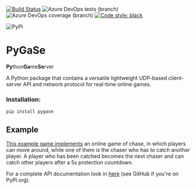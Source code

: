 [![Build Status](https://dev.azure.com/pxlbrain/pygase/_apis/build/status/sbischoff-ai.python-game-service?branchName=master)](https://dev.azure.com/pxlbrain/pygase/_build/latest?definitionId=1&branchName=master)
![Azure DevOps tests (branch)](https://img.shields.io/azure-devops/tests/pxlbrain/pygase/1/master.svg)
![Azure DevOps coverage (branch)](https://img.shields.io/azure-devops/coverage/pxlbrain/pygase/1/master.svg)
[![Code style: black](https://img.shields.io/badge/code%20style-black-000000.svg)](https://github.com/ambv/black)

![PyPI](https://img.shields.io/pypi/v/pygase.svg)
# PyGaSe
**Py**thon**Ga**me**Se**rver

A Python package that contains a versatile lightweight UDP-based client-server API and network protocol for 
real-time online games.

### Installation:
```
pip install pygase
```

## Example

[This example game implements](/chase/) an online game of chase, in which players can move around,
while one of them is the chaser who has to catch another player. A player who has been
catched becomes the next chaser and can catch other players after a 5s protection countdown.

For a complete API documentation look in [here](/docs/api/) (see GitHub if you're on PyPI.org).
